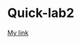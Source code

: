 # Quick-lab2 


[My link](https://raw.githack.com/ViveLesCrepess/Quick-lab2/main/Quick-lab2/index.html)
